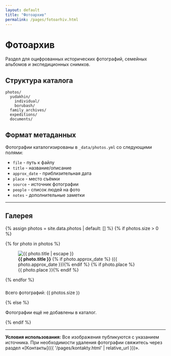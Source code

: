 ```yaml
---
layout: default
title: "Фотоархив"
permalink: /pages/fotoarhiv.html
---
```


# Фотоархив

Раздел для оцифрованных исторических фотографий, семейных альбомов и экспедиционных снимков.

## Структура каталога
```
photos/
  yudakhin/
    individual/
    borubash/
  family_archives/
  expeditions/
  documents/
```

## Формат метаданных
Фотографии каталогизированы в `_data/photos.yml` со следующими полями:
- `file` - путь к файлу
- `title` - название/описание
- `approx_date` - приблизительная дата
- `place` - место съёмки
- `source` - источник фотографии
- `people` - список людей на фото
- `notes` - дополнительные заметки

---

## Галерея

{% assign photos = site.data.photos | default: [] %}
{% if photos.size > 0 %}
<div class="gallery-grid" id="photo-gallery">
  {% for photo in photos %}
  <figure>
    <img 
      src="{{ 'photos/' | append: photo.file | relative_url }}" 
      alt="{{ photo.title | escape }}" 
      loading="lazy"
      onerror="this.closest('figure').classList.add('img-error')"
    />
    <figcaption>
      <strong>{{ photo.title }}</strong>
      {% if photo.approx_date %}<span class="muted"> ({{ photo.approx_date }})</span>{% endif %}
      {% if photo.place %}<br><span class="muted">{{ photo.place }}</span>{% endif %}
    </figcaption>
  </figure>
  {% endfor %}
</div>

<p class="muted" style="font-size: 0.85rem; margin-top: 1.5rem;">
  Всего фотографий: {{ photos.size }}
</p>

{% else %}
<p>Фотографии ещё не добавлены в каталог.</p>
{% endif %}

---

**Условия использования:** Все изображения публикуются с указанием источника. При необходимости удаления фотографии свяжитесь через раздел «[Контакты]({{ '/pages/kontakty.html' | relative_url }})».
